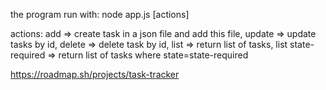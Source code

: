the program run with: node app.js [actions]

actions:
add => create task in a json file and add this file,
update => update tasks by id,
delete => delete task by id,
list => return list of tasks,
list state-required => return list of tasks where state=state-required

https://roadmap.sh/projects/task-tracker